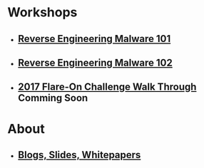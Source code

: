 # Workshops #
- ## [Reverse Engineering Malware 101](https://securedorg.github.io/RE101/) ##
- ## [Reverse Engineering Malware 102](https://securedorg.github.io/RE102/) ##
- ## [2017 Flare-On Challenge Walk Through](https://github.com/securedorg/flareon4/blob/master/flareon4.md) **Comming Soon** ##
# About
- ## [Blogs, Slides, Whitepapers](https://securedorg.github.io/content/) ##
